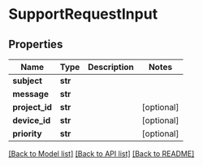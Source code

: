 # SupportRequestInput


## Properties
Name | Type | Description | Notes
------------ | ------------- | ------------- | -------------
**subject** | **str** |  | 
**message** | **str** |  | 
**project_id** | **str** |  | [optional] 
**device_id** | **str** |  | [optional] 
**priority** | **str** |  | [optional] 

[[Back to Model list]](../README.md#documentation-for-models) [[Back to API list]](../README.md#documentation-for-api-endpoints) [[Back to README]](../README.md)


